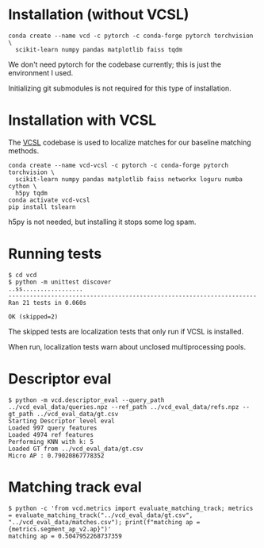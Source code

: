 # Installation (without VCSL)

```
conda create --name vcd -c pytorch -c conda-forge pytorch torchvision \
  scikit-learn numpy pandas matplotlib faiss tqdm
```

We don't need pytorch for the codebase currently; this is just the environment I used.

Initializing git submodules is not required for this type of installation.

# Installation with VCSL

The [VCSL](https://github.com/alipay/VCSL) codebase is used to localize matches for our baseline matching methods.

```
conda create --name vcd-vcsl -c pytorch -c conda-forge pytorch torchvision \
  scikit-learn numpy pandas matplotlib faiss networkx loguru numba cython \
  h5py tqdm
conda activate vcd-vcsl
pip install tslearn
```

h5py is not needed, but installing it stops some log spam.

# Running tests

```
$ cd vcd
$ python -m unittest discover
..ss.................
----------------------------------------------------------------------
Ran 21 tests in 0.060s

OK (skipped=2)
```

The skipped tests are localization tests that only run if VCSL is installed.

When run, localization tests warn about unclosed multiprocessing pools.

# Descriptor eval

```
$ python -m vcd.descriptor_eval --query_path ../vcd_eval_data/queries.npz --ref_path ../vcd_eval_data/refs.npz --gt_path ../vcd_eval_data/gt.csv
Starting Descriptor level eval
Loaded 997 query features
Loaded 4974 ref features
Performing KNN with k: 5
Loaded GT from ../vcd_eval_data/gt.csv
Micro AP : 0.79020867778352
```

# Matching track eval

```
$ python -c 'from vcd.metrics import evaluate_matching_track; metrics = evaluate_matching_track("../vcd_eval_data/gt.csv", "../vcd_eval_data/matches.csv"); print(f"matching ap = {metrics.segment_ap_v2.ap}")'
matching ap = 0.5047952268737359
```
